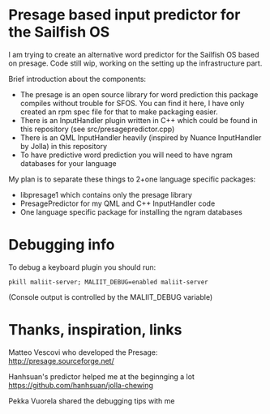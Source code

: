 # Presage based input predictor for the Sailfish OS
I am trying to create an alternative word predictor for the Sailfish OS based on presage.
Code still wip, working on the setting up the infrastructure part. 

Brief introduction about the components:
- The presage is an open source library for word prediction this package compiles without trouble for SFOS. You can find it here, I have only created an rpm spec file for that to make packaging easier.
- There is an InputHandler plugin written in C++ which could be found in this repository (see src/presagepredictor.cpp)
- There is an QML InputHandler heavily (inspired by Nuance InputHandler by Jolla) in this repository
- To have predictive word prediction you will need to have ngram databases for your language

My plan is to separate these things to 2+one language specific packages:
- libpresage1 which contains only the presage library
- PresagePredictor for my QML and C++ InputHandler code
- One language specific package for installing the ngram databases

# Debugging info
To debug a keyboard plugin you should run:
```
pkill maliit-server; MALIIT_DEBUG=enabled maliit-server
```
(Console output is controlled by the MALIIT_DEBUG variable)

# Thanks, inspiration, links
Matteo Vescovi who developed the Presage:
http://presage.sourceforge.net/

Hanhsuan's predictor helped me at the beginnging a lot
https://github.com/hanhsuan/jolla-chewing

Pekka Vuorela shared the debugging tips with me
